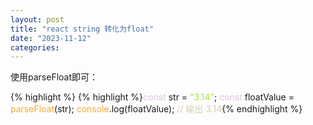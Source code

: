 ```yaml
---
layout: post
title: "react string 转化为float"
date: "2023-11-12"
categories: 
---
```

<p>使用parseFloat即可：</p>

{% highlight %}
{% highlight %}<span style="color:#dcc6e0">const</span> str = <span style="color:#abe338">&quot;3.14&quot;</span>;
<span style="color:#dcc6e0">const</span> floatValue = <span style="color:#f5ab35">parseFloat</span>(str);
<span style="color:#f5ab35">console</span>.log(floatValue); <span style="color:#d4d0ab">// 输出 3.14</span>{% endhighlight %}

